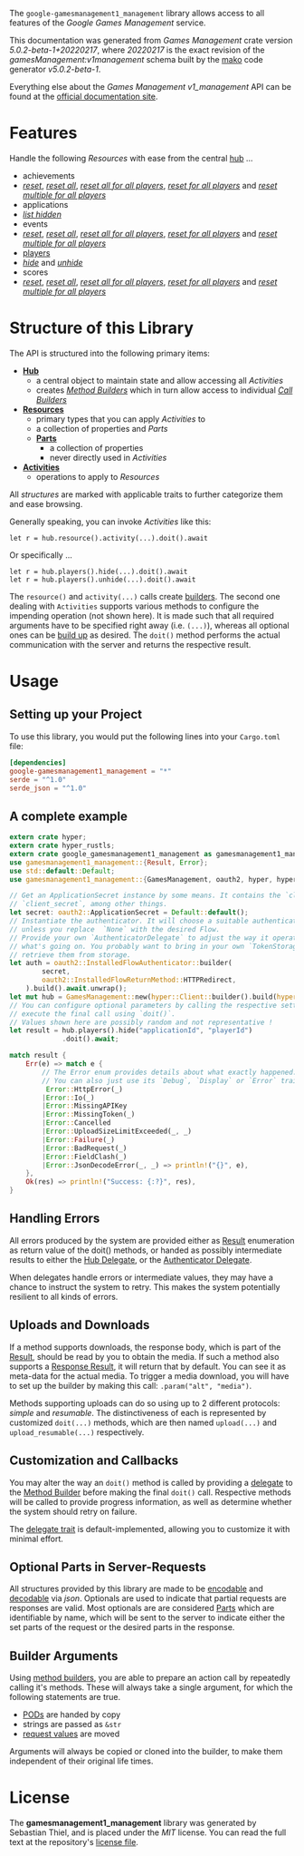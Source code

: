 <!---
DO NOT EDIT !
This file was generated automatically from 'src/generator/templates/api/README.md.mako'
DO NOT EDIT !
-->
The `google-gamesmanagement1_management` library allows access to all features of the *Google Games Management* service.

This documentation was generated from *Games Management* crate version *5.0.2-beta-1+20220217*, where *20220217* is the exact revision of the *gamesManagement:v1management* schema built by the [mako](http://www.makotemplates.org/) code generator *v5.0.2-beta-1*.

Everything else about the *Games Management* *v1_management* API can be found at the
[official documentation site](https://developers.google.com/games/).
# Features

Handle the following *Resources* with ease from the central [hub](https://docs.rs/google-gamesmanagement1_management/5.0.2-beta-1+20220217/google_gamesmanagement1_management/GamesManagement) ... 

* achievements
 * [*reset*](https://docs.rs/google-gamesmanagement1_management/5.0.2-beta-1+20220217/google_gamesmanagement1_management/api::AchievementResetCall), [*reset all*](https://docs.rs/google-gamesmanagement1_management/5.0.2-beta-1+20220217/google_gamesmanagement1_management/api::AchievementResetAllCall), [*reset all for all players*](https://docs.rs/google-gamesmanagement1_management/5.0.2-beta-1+20220217/google_gamesmanagement1_management/api::AchievementResetAllForAllPlayerCall), [*reset for all players*](https://docs.rs/google-gamesmanagement1_management/5.0.2-beta-1+20220217/google_gamesmanagement1_management/api::AchievementResetForAllPlayerCall) and [*reset multiple for all players*](https://docs.rs/google-gamesmanagement1_management/5.0.2-beta-1+20220217/google_gamesmanagement1_management/api::AchievementResetMultipleForAllPlayerCall)
* applications
 * [*list hidden*](https://docs.rs/google-gamesmanagement1_management/5.0.2-beta-1+20220217/google_gamesmanagement1_management/api::ApplicationListHiddenCall)
* events
 * [*reset*](https://docs.rs/google-gamesmanagement1_management/5.0.2-beta-1+20220217/google_gamesmanagement1_management/api::EventResetCall), [*reset all*](https://docs.rs/google-gamesmanagement1_management/5.0.2-beta-1+20220217/google_gamesmanagement1_management/api::EventResetAllCall), [*reset all for all players*](https://docs.rs/google-gamesmanagement1_management/5.0.2-beta-1+20220217/google_gamesmanagement1_management/api::EventResetAllForAllPlayerCall), [*reset for all players*](https://docs.rs/google-gamesmanagement1_management/5.0.2-beta-1+20220217/google_gamesmanagement1_management/api::EventResetForAllPlayerCall) and [*reset multiple for all players*](https://docs.rs/google-gamesmanagement1_management/5.0.2-beta-1+20220217/google_gamesmanagement1_management/api::EventResetMultipleForAllPlayerCall)
* [players](https://docs.rs/google-gamesmanagement1_management/5.0.2-beta-1+20220217/google_gamesmanagement1_management/api::Player)
 * [*hide*](https://docs.rs/google-gamesmanagement1_management/5.0.2-beta-1+20220217/google_gamesmanagement1_management/api::PlayerHideCall) and [*unhide*](https://docs.rs/google-gamesmanagement1_management/5.0.2-beta-1+20220217/google_gamesmanagement1_management/api::PlayerUnhideCall)
* scores
 * [*reset*](https://docs.rs/google-gamesmanagement1_management/5.0.2-beta-1+20220217/google_gamesmanagement1_management/api::ScoreResetCall), [*reset all*](https://docs.rs/google-gamesmanagement1_management/5.0.2-beta-1+20220217/google_gamesmanagement1_management/api::ScoreResetAllCall), [*reset all for all players*](https://docs.rs/google-gamesmanagement1_management/5.0.2-beta-1+20220217/google_gamesmanagement1_management/api::ScoreResetAllForAllPlayerCall), [*reset for all players*](https://docs.rs/google-gamesmanagement1_management/5.0.2-beta-1+20220217/google_gamesmanagement1_management/api::ScoreResetForAllPlayerCall) and [*reset multiple for all players*](https://docs.rs/google-gamesmanagement1_management/5.0.2-beta-1+20220217/google_gamesmanagement1_management/api::ScoreResetMultipleForAllPlayerCall)




# Structure of this Library

The API is structured into the following primary items:

* **[Hub](https://docs.rs/google-gamesmanagement1_management/5.0.2-beta-1+20220217/google_gamesmanagement1_management/GamesManagement)**
    * a central object to maintain state and allow accessing all *Activities*
    * creates [*Method Builders*](https://docs.rs/google-gamesmanagement1_management/5.0.2-beta-1+20220217/google_gamesmanagement1_management/client::MethodsBuilder) which in turn
      allow access to individual [*Call Builders*](https://docs.rs/google-gamesmanagement1_management/5.0.2-beta-1+20220217/google_gamesmanagement1_management/client::CallBuilder)
* **[Resources](https://docs.rs/google-gamesmanagement1_management/5.0.2-beta-1+20220217/google_gamesmanagement1_management/client::Resource)**
    * primary types that you can apply *Activities* to
    * a collection of properties and *Parts*
    * **[Parts](https://docs.rs/google-gamesmanagement1_management/5.0.2-beta-1+20220217/google_gamesmanagement1_management/client::Part)**
        * a collection of properties
        * never directly used in *Activities*
* **[Activities](https://docs.rs/google-gamesmanagement1_management/5.0.2-beta-1+20220217/google_gamesmanagement1_management/client::CallBuilder)**
    * operations to apply to *Resources*

All *structures* are marked with applicable traits to further categorize them and ease browsing.

Generally speaking, you can invoke *Activities* like this:

```Rust,ignore
let r = hub.resource().activity(...).doit().await
```

Or specifically ...

```ignore
let r = hub.players().hide(...).doit().await
let r = hub.players().unhide(...).doit().await
```

The `resource()` and `activity(...)` calls create [builders][builder-pattern]. The second one dealing with `Activities` 
supports various methods to configure the impending operation (not shown here). It is made such that all required arguments have to be 
specified right away (i.e. `(...)`), whereas all optional ones can be [build up][builder-pattern] as desired.
The `doit()` method performs the actual communication with the server and returns the respective result.

# Usage

## Setting up your Project

To use this library, you would put the following lines into your `Cargo.toml` file:

```toml
[dependencies]
google-gamesmanagement1_management = "*"
serde = "^1.0"
serde_json = "^1.0"
```

## A complete example

```Rust
extern crate hyper;
extern crate hyper_rustls;
extern crate google_gamesmanagement1_management as gamesmanagement1_management;
use gamesmanagement1_management::{Result, Error};
use std::default::Default;
use gamesmanagement1_management::{GamesManagement, oauth2, hyper, hyper_rustls, chrono, FieldMask};

// Get an ApplicationSecret instance by some means. It contains the `client_id` and 
// `client_secret`, among other things.
let secret: oauth2::ApplicationSecret = Default::default();
// Instantiate the authenticator. It will choose a suitable authentication flow for you, 
// unless you replace  `None` with the desired Flow.
// Provide your own `AuthenticatorDelegate` to adjust the way it operates and get feedback about 
// what's going on. You probably want to bring in your own `TokenStorage` to persist tokens and
// retrieve them from storage.
let auth = oauth2::InstalledFlowAuthenticator::builder(
        secret,
        oauth2::InstalledFlowReturnMethod::HTTPRedirect,
    ).build().await.unwrap();
let mut hub = GamesManagement::new(hyper::Client::builder().build(hyper_rustls::HttpsConnectorBuilder::new().with_native_roots().https_or_http().enable_http1().enable_http2().build()), auth);
// You can configure optional parameters by calling the respective setters at will, and
// execute the final call using `doit()`.
// Values shown here are possibly random and not representative !
let result = hub.players().hide("applicationId", "playerId")
             .doit().await;

match result {
    Err(e) => match e {
        // The Error enum provides details about what exactly happened.
        // You can also just use its `Debug`, `Display` or `Error` traits
         Error::HttpError(_)
        |Error::Io(_)
        |Error::MissingAPIKey
        |Error::MissingToken(_)
        |Error::Cancelled
        |Error::UploadSizeLimitExceeded(_, _)
        |Error::Failure(_)
        |Error::BadRequest(_)
        |Error::FieldClash(_)
        |Error::JsonDecodeError(_, _) => println!("{}", e),
    },
    Ok(res) => println!("Success: {:?}", res),
}

```
## Handling Errors

All errors produced by the system are provided either as [Result](https://docs.rs/google-gamesmanagement1_management/5.0.2-beta-1+20220217/google_gamesmanagement1_management/client::Result) enumeration as return value of
the doit() methods, or handed as possibly intermediate results to either the 
[Hub Delegate](https://docs.rs/google-gamesmanagement1_management/5.0.2-beta-1+20220217/google_gamesmanagement1_management/client::Delegate), or the [Authenticator Delegate](https://docs.rs/yup-oauth2/*/yup_oauth2/trait.AuthenticatorDelegate.html).

When delegates handle errors or intermediate values, they may have a chance to instruct the system to retry. This 
makes the system potentially resilient to all kinds of errors.

## Uploads and Downloads
If a method supports downloads, the response body, which is part of the [Result](https://docs.rs/google-gamesmanagement1_management/5.0.2-beta-1+20220217/google_gamesmanagement1_management/client::Result), should be
read by you to obtain the media.
If such a method also supports a [Response Result](https://docs.rs/google-gamesmanagement1_management/5.0.2-beta-1+20220217/google_gamesmanagement1_management/client::ResponseResult), it will return that by default.
You can see it as meta-data for the actual media. To trigger a media download, you will have to set up the builder by making
this call: `.param("alt", "media")`.

Methods supporting uploads can do so using up to 2 different protocols: 
*simple* and *resumable*. The distinctiveness of each is represented by customized 
`doit(...)` methods, which are then named `upload(...)` and `upload_resumable(...)` respectively.

## Customization and Callbacks

You may alter the way an `doit()` method is called by providing a [delegate](https://docs.rs/google-gamesmanagement1_management/5.0.2-beta-1+20220217/google_gamesmanagement1_management/client::Delegate) to the 
[Method Builder](https://docs.rs/google-gamesmanagement1_management/5.0.2-beta-1+20220217/google_gamesmanagement1_management/client::CallBuilder) before making the final `doit()` call. 
Respective methods will be called to provide progress information, as well as determine whether the system should 
retry on failure.

The [delegate trait](https://docs.rs/google-gamesmanagement1_management/5.0.2-beta-1+20220217/google_gamesmanagement1_management/client::Delegate) is default-implemented, allowing you to customize it with minimal effort.

## Optional Parts in Server-Requests

All structures provided by this library are made to be [encodable](https://docs.rs/google-gamesmanagement1_management/5.0.2-beta-1+20220217/google_gamesmanagement1_management/client::RequestValue) and 
[decodable](https://docs.rs/google-gamesmanagement1_management/5.0.2-beta-1+20220217/google_gamesmanagement1_management/client::ResponseResult) via *json*. Optionals are used to indicate that partial requests are responses 
are valid.
Most optionals are are considered [Parts](https://docs.rs/google-gamesmanagement1_management/5.0.2-beta-1+20220217/google_gamesmanagement1_management/client::Part) which are identifiable by name, which will be sent to 
the server to indicate either the set parts of the request or the desired parts in the response.

## Builder Arguments

Using [method builders](https://docs.rs/google-gamesmanagement1_management/5.0.2-beta-1+20220217/google_gamesmanagement1_management/client::CallBuilder), you are able to prepare an action call by repeatedly calling it's methods.
These will always take a single argument, for which the following statements are true.

* [PODs][wiki-pod] are handed by copy
* strings are passed as `&str`
* [request values](https://docs.rs/google-gamesmanagement1_management/5.0.2-beta-1+20220217/google_gamesmanagement1_management/client::RequestValue) are moved

Arguments will always be copied or cloned into the builder, to make them independent of their original life times.

[wiki-pod]: http://en.wikipedia.org/wiki/Plain_old_data_structure
[builder-pattern]: http://en.wikipedia.org/wiki/Builder_pattern
[google-go-api]: https://github.com/google/google-api-go-client

# License
The **gamesmanagement1_management** library was generated by Sebastian Thiel, and is placed 
under the *MIT* license.
You can read the full text at the repository's [license file][repo-license].

[repo-license]: https://github.com/Byron/google-apis-rsblob/main/LICENSE.md

